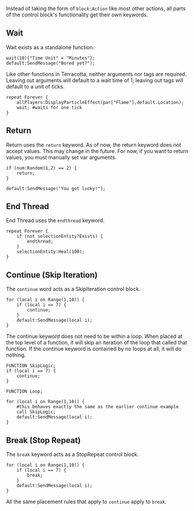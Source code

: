 Instead of taking the form of `block:Action` like most other actions, all parts of the control block's functionality get their own keywords.

## Wait
Wait exists as a standalone function.
```tc
wait(10){"Time Unit" = "Minutes"};
default:SendMessage("Bored yet?");
```

Like other functions in Terracotta, neither arguments nor tags are required. Leaving out arguments will default to a wait time of 1; leaving out tags will default to a unit of ticks.

```tc
repeat Forever {
    allPlayers:DisplayParticleEffect(par["Flame"],default.Location);
    wait; #waits for one tick
}
```

## Return
Return uses the `return` keyword. As of now, the return keyword does not accept values. This may change in the future. For now, if you want to return values, you must manually set var arguments.

```tc
if (num:Random(1,2) == 2) {
    return;
}

default:SendMessage("You got lucky!");
```

## End Thread
End Thread uses the `endthread` keyword.

```tc
repeat Forever {
    if (not selectionEntity?Exists) {
        endthread;
    }
    selectionEntity:Heal(100);
}
```

## Continue (Skip Iteration)
The `continue` word acts as a SkipIteration control block.

```tc
for (local i on Range(1,10)) {
    if (local i == 7) {
        continue;
    }
    default:SendMessage(local i);
}
```

The continue keyword does not need to be within a loop. When placed at the top level of a function, it will skip an iteration of the loop that called that function. If the continue keyword is contained by no loops at all, it will do nothing.

```tc
FUNCTION SkipLogic;
if (local i == 7) {
    continue;
}
```

```tc
FUNCTION Loop;

for (local i on Range(1,10)) {
    #this behaves exactly the same as the earlier continue example
    call SkipLogic;
    default:SendMessage(local i);
}
```

## Break (Stop Repeat)
The `break` keyword acts as a StopRepeat control block.

```tc
for (local i on Range(1,10)) {
    if (local i == 7) {
        break;
    }
    default:SendMessage(local i);
}
```

All the same placement rules that apply to `continue` apply to `break`.